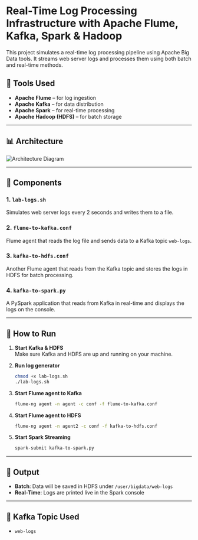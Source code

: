 # Real-Time Log Processing Infrastructure with Apache Flume, Kafka, Spark & Hadoop

This project simulates a real-time log processing pipeline using Apache Big Data tools. It streams web server logs and processes them using both batch and real-time methods.

## 🔧 Tools Used

- **Apache Flume** – for log ingestion
- **Apache Kafka** – for data distribution
- **Apache Spark** – for real-time processing
- **Apache Hadoop (HDFS)** – for batch storage

---

## 📊 Architecture

![Architecture Diagram](images/architecture-diagram.jpg)

---

## 🧪 Components

### 1. `lab-logs.sh`
Simulates web server logs every 2 seconds and writes them to a file.

### 2. `flume-to-kafka.conf`
Flume agent that reads the log file and sends data to a Kafka topic `web-logs`.

### 3. `kafka-to-hdfs.conf`
Another Flume agent that reads from the Kafka topic and stores the logs in HDFS for batch processing.

### 4. `kafka-to-spark.py`
A PySpark application that reads from Kafka in real-time and displays the logs on the console.

---

## 🚀 How to Run

1. **Start Kafka & HDFS**  
   Make sure Kafka and HDFS are up and running on your machine.

2. **Run log generator**
   ```bash
   chmod +x lab-logs.sh
   ./lab-logs.sh


3. **Start Flume agent to Kafka**

   ```bash
   flume-ng agent -n agent -c conf -f flume-to-kafka.conf
   ```

4. **Start Flume agent to HDFS**

   ```bash
   flume-ng agent -n agent2 -c conf -f kafka-to-hdfs.conf
   ```

5. **Start Spark Streaming**

   ```bash
   spark-submit kafka-to-spark.py
   ```

---

## 📂 Output

* **Batch**: Data will be saved in HDFS under `/user/bigdata/web-logs`
* **Real-Time**: Logs are printed live in the Spark console

---

## 📌 Kafka Topic Used

* `web-logs`
